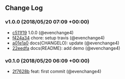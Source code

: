 ## Change Log

### v1.0.0 (2018/05/20 07:09 +00:00)

* [c511f19](https://github.com/evenchange4/michaelhsu/commit/c511f198bbf1a26da2d45340463a4e60261875c6) 1.0.0 (@evenchange4)
* [f424a34](https://github.com/evenchange4/michaelhsu/commit/f424a342c9f91e8fb6759bf3cab1f90ddc2cec00) chore: setup travis (@evenchange4)
* [a01e1a0](https://github.com/evenchange4/michaelhsu/commit/a01e1a050b635ead725423c9ae2ba0f19fac95fe) docs(CHANGELO): update (@evenchange4)
* [22eedfa](https://github.com/evenchange4/michaelhsu/commit/22eedfa7b26371a71303346500fa63580a66ac4f) docs(README): add demo (@evenchange4)

### v0.1.0 (2018/05/20 06:09 +00:00)

* [2f7628b](https://github.com/evenchange4/michaelhsu/commit/2f7628b6207e074c05b82f2ed1376648437c4592) feat: first commit (@evenchange4)
